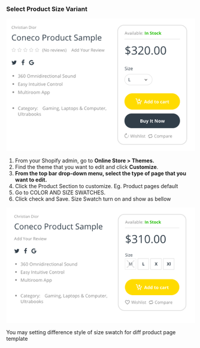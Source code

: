 ### Select Product Size Variant

![](/assets/sizedrop.png)

1. From your Shopify admin, go to **Online Store &gt; Themes.**
2. Find the theme that you want to edit and click **Customize**.
3. **From the top bar drop-down menu, select the type of page that you want to edit.**
4. Click the Product Section to customize. Eg. Product pages default 
5. Go to COLOR AND SIZE SWATCHES. 
6. Click check and Save. Size Swatch turn on and show as bellow

![](/assets/sizevariant.png)

You may setting difference style of size swatch for diff product page template

